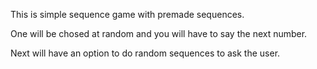 This is simple sequence game with premade sequences. 

One will be chosed at random and you will have to say the next number.

Next will have an option to do random sequences to ask the user.